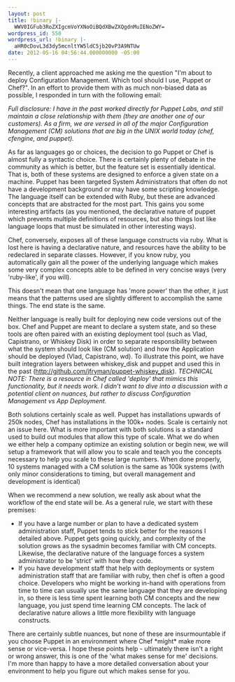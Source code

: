 ```yaml
---
layout: post
title: !binary |-
  WWV0IGFub3RoZXIgcmVoYXNoOiBQdXBwZXQgdnMuIENoZWY=
wordpress_id: 550
wordpress_url: !binary |-
  aHR0cDovL3d3dy5mcnltYW5ldC5jb20vP3A9NTUw
date: 2012-05-16 04:56:44.000000000 -05:00
---
```

Recently, a client approached me asking me the question "I'm about to deploy Configuration Management. Which tool should I use, Puppet or Chef?". In an effort to provide them with as much non-biased data as possible, I responded in turn with the following email:

<em>Full disclosure: I have in the past worked directly for Puppet Labs, and still maintain a close relationship with them (they are another one of our customers). As a firm, we are versed in all of the major Configuration Management (CM) solutions that are big in the UNIX world today (chef, cfengine, and puppet).</em>

As far as languages go or choices, the decision to go Puppet or Chef is almost fully a syntactic choice. There is certainly plenty of debate in the community as which is better, but the feature set is essentially identical. That is, both of these systems are designed to enforce a given state on a machine. Puppet has been targeted System Administrators that often do not have a development background or may have some scripting knowledge. The language itself can be extended with Ruby, but these are advanced concepts that are abstracted for the most part. This gains you some interesting artifacts (as you mentioned, the declarative nature of puppet which prevents multiple definitions of resources, but also things lost like language loops that must be simulated in other interesting ways).

Chef, conversely, exposes all of these language constructs via ruby. What is lost here is having a declarative nature, and resources have the ability to be redeclared in separate classes. However, if you know ruby, you automatically gain all the power of the underlying language which makes some very complex concepts able to be defined in very concise ways (very 'ruby-like', if you will).

This doesn't mean that one language has 'more power' than the other, it just means that the patterns used are slightly different to accomplish the same things. The end state is the same.

Neither language is really built for deploying new code versions out of the box. Chef and Puppet are meant to declare a system state, and so these tools are often paired with an existing deployment tool (such as Vlad, Capistrano, or Whiskey Disk) in order to separate responsibility between what the system should look like (CM solution) and how the Application should be deployed (Vlad, Capistrano, wd). To illustrate this point, we have built integration layers between whiskey_disk and puppet and used this in the past (<a href="http://github.com/jfryman/puppet-whiskey_disk">http://github.com/jfryman/puppet-whiskey_disk</a>). <em>TECHNICAL NOTE: There is a resource in Chef called 'deploy' that mimics this functionality, but it needs work. I didn't want to dive into a discussion with a potential client on nuances, but rather to discuss Configuration Management vs App Deployment. </em>

Both solutions certainly scale as well. Puppet has installations upwards of 250k nodes, Chef has installations in the 100k+ nodes. Scale is certainly not an issue here. What is more important with both solutions is a standard used to build out modules that allow this type of scale. What we do when we either help a company optimize an existing solution or begin new, we will setup a framework that will allow you to scale and teach you the concepts necessary to help you scale to these large numbers. When done properly, 10 systems managed with a CM solution is the same as 100k systems (with only minor considerations to timing, but overall management and development is identical)

When we recommend a new solution, we really ask about what the workflow of the end state will be. As a general rule, we start with these premises:
<ul>
	<li>If you have a large number or plan to have a dedicated system administration staff, Puppet tends to stick better for the reasons I detailed above. Puppet gets going quickly, and complexity of the solution grows as the sysadmin becomes familiar with CM concepts. Likewise, the declarative nature of the language forces a system administrator to be 'strict' with how they code.</li>
	<li>If you have development staff that help with deployments or system administration staff that are familiar with ruby, then chef is often a good choice. Developers who might be working in-hand with operations from time to time can usually use the same language that they are developing in, so there is less time spent learning both CM concepts and the new language, you just spend time learning CM concepts. The lack of declarative nature allows a little more flexibility with language constructs.</li>
</ul>
There are certainly subtle nuances, but none of these are insurmountable if you choose Puppet in an environment where Chef *might* make more sense or vice-versa. I hope these points help - ultimately there isn't a right or wrong answer, this is one of the 'what makes sense for me' decisions. I'm more than happy to have a more detailed conversation about your environment to help you figure out which makes sense for you.
